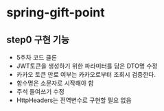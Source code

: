 # spring-gift-point

## step0 구현 기능

- 5주차 코드 클론
- JWT토큰을 생성하기 위한 파라미터를 담은 DTO명 수정
- 카카오 토큰 만료 여부는 카카오로부터 조회시 검증한다. 
- 함수명은 소문자로 시작해야 함
- 주석 들여쓰기 수정
- HttpHeaders는 전역변수로 구현할 필요 없음